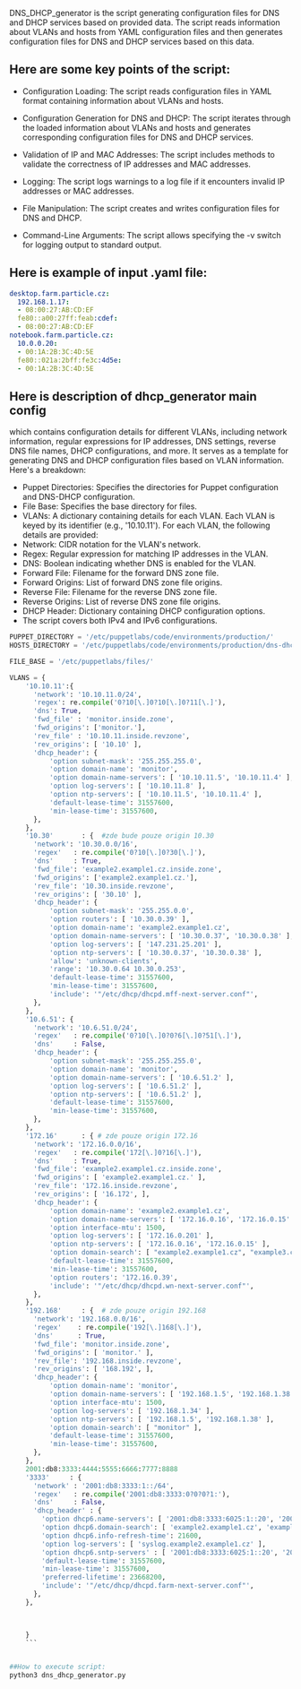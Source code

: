 DNS_DHCP_generator is the script generating configuration files for DNS and DHCP services based on provided data. The script reads information 
about VLANs and hosts from YAML configuration files and then generates configuration files for DNS and DHCP services based on this data.

## Here are some key points of the script:

* Configuration Loading: The script reads configuration files in YAML format containing information about VLANs and hosts.

* Configuration Generation for DNS and DHCP: The script iterates through the loaded information about VLANs and hosts and generates corresponding configuration files for DNS and DHCP services.

* Validation of IP and MAC Addresses: The script includes methods to validate the correctness of IP addresses and MAC addresses.

* Logging: The script logs warnings to a log file if it encounters invalid IP addresses or MAC addresses.

* File Manipulation: The script creates and writes configuration files for DNS and DHCP.

* Command-Line Arguments: The script allows specifying the -v switch for logging output to standard output.

## Here is example of input .yaml file:
```yaml
desktop.farm.particle.cz:
  192.168.1.17:
  - 08:00:27:AB:CD:EF
  fe80::a00:27ff:feab:cdef:
  - 08:00:27:AB:CD:EF
notebook.farm.particle.cz:
  10.0.0.20:
  - 00:1A:2B:3C:4D:5E
  fe80::021a:2bff:fe3c:4d5e:
  - 00:1A:2B:3C:4D:5E
```


## Here is description of dhcp_generator main config 
which contains configuration details for different VLANs, including network information, regular expressions for IP addresses, DNS settings, reverse DNS file names, DHCP configurations, and more. It serves as a template for generating DNS and DHCP configuration files based on VLAN information. Here's a breakdown:

* Puppet Directories: Specifies the directories for Puppet configuration and DNS-DHCP configuration.
* File Base: Specifies the base directory for files.
* VLANs: A dictionary containing details for each VLAN.
        Each VLAN is keyed by its identifier (e.g., '10.10.11').
        For each VLAN, the following details are provided:
* Network: CIDR notation for the VLAN's network.
* Regex: Regular expression for matching IP addresses in the VLAN.
* DNS: Boolean indicating whether DNS is enabled for the VLAN.
* Forward File: Filename for the forward DNS zone file.
* Forward Origins: List of forward DNS zone file origins.
* Reverse File: Filename for the reverse DNS zone file.
* Reverse Origins: List of reverse DNS zone file origins.
* DHCP Header: Dictionary containing DHCP configuration options.
* The script covers both IPv4 and IPv6 configurations.


```python
PUPPET_DIRECTORY = '/etc/puppetlabs/code/environments/production/'
HOSTS_DIRECTORY = '/etc/puppetlabs/code/environments/production/dns-dhcp/'

FILE_BASE = '/etc/puppetlabs/files/'

VLANS = {
    '10.10.11':{
      'network': '10.10.11.0/24',
      'regex': re.compile('0?10[\.]0?10[\.]0?11[\.]'),
      'dns': True,
      'fwd_file' : 'monitor.inside.zone',
      'fwd_origins': ['monitor.'],
      'rev_file' : '10.10.11.inside.revzone',
      'rev_origins': [ '10.10' ],
      'dhcp_header': {
          'option subnet-mask': '255.255.255.0',
          'option domain-name': 'monitor',
          'option domain-name-servers': [ '10.10.11.5', '10.10.11.4' ],
          'option log-servers': [ '10.10.11.8' ],
          'option ntp-servers': [ '10.10.11.5', '10.10.11.4' ],
          'default-lease-time': 31557600,
          'min-lease-time': 31557600,
      },
    },
    '10.30'       : {  #zde bude pouze origin 10.30
      'network': '10.30.0.0/16',
      'regex'   : re.compile('0?10[\.]0?30[\.]'),
      'dns'     : True,
      'fwd_file': 'example2.example1.cz.inside.zone',
      'fwd_origins': ['example2.example1.cz.'],
      'rev_file': '10.30.inside.revzone',
      'rev_origins': [ '30.10' ],
      'dhcp_header': {
          'option subnet-mask': '255.255.0.0',
          'option routers': [ '10.30.0.39' ],
          'option domain-name': 'example2.example1.cz',
          'option domain-name-servers': [ '10.30.0.37', '10.30.0.38' ],
          'option log-servers': [ '147.231.25.201' ],
          'option ntp-servers': [ '10.30.0.37', '10.30.0.38' ],
          'allow': 'unknown-clients',
          'range': '10.30.0.64 10.30.0.253',
          'default-lease-time': 31557600,
          'min-lease-time': 31557600,
          'include': '"/etc/dhcp/dhcpd.mff-next-server.conf"',
      },
    },
    '10.6.51': {
      'network': '10.6.51.0/24',
      'regex'   : re.compile('0?10[\.]0?0?6[\.]0?51[\.]'),
      'dns'     : False,
      'dhcp_header': {
          'option subnet-mask': '255.255.255.0',
          'option domain-name': 'monitor',
          'option domain-name-servers': [ '10.6.51.2' ],
          'option log-servers': [ '10.6.51.2' ],
          'option ntp-servers': [ '10.6.51.2' ],
          'default-lease-time': 31557600,
          'min-lease-time': 31557600,
      },
    },
    '172.16'      : { # zde pouze origin 172.16
      'network': '172.16.0.0/16',
      'regex'   : re.compile('172[\.]0?16[\.]'),
      'dns'     : True,
      'fwd_file': 'example2.example1.cz.inside.zone',
      'fwd_origins': [ 'example2.example1.cz.' ],
      'rev_file': '172.16.inside.revzone',
      'rev_origins': [ '16.172', ],
      'dhcp_header': {
          'option domain-name': 'example2.example1.cz',
          'option domain-name-servers': [ '172.16.0.16', '172.16.0.15' ],
          'option interface-mtu': 1500,
          'option log-servers': [ '172.16.0.201' ],
          'option ntp-servers': [ '172.16.0.16', '172.16.0.15' ],
          'option domain-search': [ "example2.example1.cz", "example3.cz" ],
          'default-lease-time': 31557600,
          'min-lease-time': 31557600,
          'option routers': '172.16.0.39',
          'include': '"/etc/dhcp/dhcpd.wn-next-server.conf"',
      },
    },
    '192.168'     : {  # zde pouze origin 192.168
      'network': '192.168.0.0/16',
      'regex'    : re.compile('192[\.]168[\.]'),
      'dns'      : True,
      'fwd_file': 'monitor.inside.zone',
      'fwd_origins': [ 'monitor.' ],
      'rev_file': '192.168.inside.revzone',
      'rev_origins': [ '168.192', ],
      'dhcp_header': {
          'option domain-name': 'monitor',
          'option domain-name-servers': [ '192.168.1.5', '192.168.1.38' ],
          'option interface-mtu': 1500,
          'option log-servers': [ '192.168.1.34' ],
          'option ntp-servers': [ '192.168.1.5', '192.168.1.38' ],
          'option domain-search': [ "monitor" ],
          'default-lease-time': 31557600,
          'min-lease-time': 31557600,
      },
    },
    2001:db8:3333:4444:5555:6666:7777:8888
    '3333'     : {
      'network' : '2001:db8:3333:1::/64',
      'regex'   : re.compile('2001:db8:3333:0?0?0?1:'),
      'dns'     : False,
      'dhcp_header' : {
        'option dhcp6.name-servers': [ '2001:db8:3333:6025:1::20', '2001:db8:3333:6025:1::19' ],
        'option dhcp6.domain-search': [ 'example2.example1.cz', 'example3.cz' ],
        'option dhcp6.info-refresh-time': 21600,
        'option log-servers': [ 'syslog.example2.example1.cz' ],
        'option dhcp6.sntp-servers' : [ '2001:db8:3333:6025:1::20', '2001:db8:3333:6025:1::19' ],
        'default-lease-time': 31557600,
        'min-lease-time': 31557600,
        'preferred-lifetime': 23668200,
        'include': '"/etc/dhcp/dhcpd.farm-next-server.conf"',
      },
    },


   
    }
    ```


##How to execute script:
python3 dns_dhcp_generator.py
